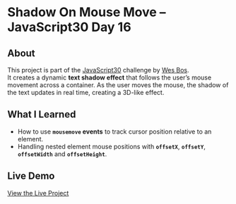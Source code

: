 # Shadow On Mouse Move – JavaScript30 Day 16

## About  
This project is part of the [JavaScript30](https://javascript30.com) challenge by [Wes Bos](https://github.com/wesbos).  
It creates a dynamic **text shadow effect** that follows the user’s mouse movement across a container. As the user moves the mouse, the shadow of the text updates in real time, creating a 3D-like effect.

## What I Learned
- How to use **`mousemove` events** to track cursor position relative to an element.
- Handling nested element mouse positions with **`offsetX`**, **`offsetY`**, **`offsetWidth`** and **`offsetHeight`**.

## Live Demo  
[View the Live Project](https://m-anees-c.github.io/javascript30/day16-shadow-on-mouse-move/)
